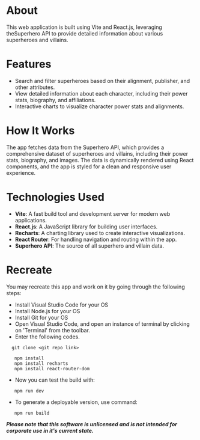 # About

This web application is built using Vite and React.js, leveraging theSuperhero API to provide detailed information about various superheroes and villains.

# Features
- Search and filter superheroes based on their alignment, publisher, and other attributes.
- View detailed information about each character, including their power stats, biography, and affiliations.
- Interactive charts to visualize character power stats and alignments.

# How It Works
The app fetches data from the Superhero API, which provides a comprehensive dataset of superheroes and villains, including their power stats, biography, and images. The data is dynamically rendered using React components, and the app is styled for a clean and responsive user experience.

# Technologies Used
- **Vite**: A fast build tool and development server for modern web applications.
- **React.js**: A JavaScript library for building user interfaces.
- **Recharts**: A charting library used to create interactive visualizations.
- **React Router**: For handling navigation and routing within the app.
- **Superhero API**: The source of all superhero and villain data.

# Recreate

You may recreate this app and work on it by going through the following steps:
- Install Visual Studio Code for your OS
- Install Node.js for your OS
- Install Git for your OS
- Open Visual Studio Code, and open an instance of terminal by clicking on 'Terminal' from the toolbar.
- Enter the following codes.
```
  git clone <git repo link>
```
```
   npm install
   npm install recharts
   npm install react-router-dom
```
- Now you can test the build with:
```
   npm run dev
```
- To generate a deployable version, use command:
```
   npm run build
```
***Please note that this software is unlicensed and is not intended for corporate use in it's current state.***
